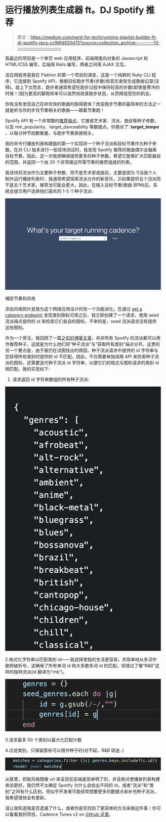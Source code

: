 # 运行播放列表生成器 ft。DJ Spotify 推荐

> 原文：<https://medium.com/nerd-for-tech/running-playlist-builder-ft-dj-spotify-recs-cc96fd920d75?source=collection_archive---------13----------------------->

我最近的项目是一个单页 web 应用程序，前端用面向对象的 Javascript 和 HTML/CSS 编写，后端用 Rails 编写，两者之间用 AJAX 交互。

该应用程序是我在 Flatiron 的第一个项目的演变，这是一个纯粹的 Ruby CLI 程序，它连接到 Spotify API，根据目标跑步节奏(步数)和音乐类型生成歌曲记录(注释)。就上下文而言，跑步者通常希望在跑步过程中保持较高的步数(即使是寒冷的时候！)因为更高的脚周转率可以自然地改善跑步状态，从而降低受伤的机会。

你有没有发现自己在听欢快的歌曲时跑得更快？改变跑步节奏的最简单的方法之一就是听与你的步伐节奏相关的歌曲——跟着节奏跑！

Spotify API 有一个非常酷的[推荐端点](https://developer.spotify.com/documentation/web-api/reference/#endpoint-get-recommendations)，它接收艺术家、流派、曲目等种子参数，以及 min_popularity、target_danceability 等数据点，你猜对了: **target_tempo** ，以每分钟节拍数衡量，与跑步节奏直接相关。

我的命令行播放列表构建器的第一个实现将一个种子流派和目标节奏作为种子参数。在对 CLI 版本进行一些现场测试时，我发现 Spotify 推荐的歌曲偶尔会偏离目标节奏。因此，这一次我想确保提供更多的种子参数，希望它能够扩大匹配曲目的范围，并返回一个由 20 个非常接近所需节奏的推荐组成的列表。

我坚持将流派作为主要种子参数，而不是艺术家或曲目，主要是因为 1)当我个人制作运行播放列表时，我通常希望探索流派允许的新音乐，2)如果提供五个流派而不是五个艺术家，推荐池可能会更大。因此，在输入目标节奏(歌曲 BPM)后，系统会提示用户选择他们喜欢的 1-5 个种子流派:

![](img/2ceb5966ce61d6608aa2046aef471bfc.png)

捕捉节奏和风格

添加风格照片是我为这个网络应用设计的另一个功能进化。在通过 [get a category endpoint](https://developer.spotify.com/documentation/web-api/reference/#endpoint-get-a-category) 发现类别图标可用之后，我立即创建了一个请求，使用 seed 流派端点提供的 id 来检索它们各自的图标，不幸的是，seed 流派请求没有提供这些图标。

作为一个旁注，我回顾了一篇[之前的博客文章](https://brownjer3.medium.com/spotifinding-your-ideal-running-playlist-394043d2745a)，并非所有 Spotify 的流派都可以用作推荐种子，这就是为什么他们将“种子流派”与“获取所有类别”端点分开。这里的另一个要点是，由于我仍在试图找出的原因，种子流派请求中提供的 id 字符串与您获得所有类别时提供的 id 不匹配。因此，不仅需要单独调用 API 来检索种子流派的图标，还需要迭代种子流派 id 字符串，以便它们的格式与图标请求的类别 id 相匹配。我的实现如下:

1.  请求返回 id 字符串数组的所有种子流派:

![](img/4c5f6d3e0bf5470c0a54c5018c12225e.png)

2.格式化字符串以匹配类别 id——我选择使我的生活更容易，并简单地从多词中删除破折号，这确保了所有单词 id 和大多数多词 id 的匹配，但错过了像“R&B”这样的独特流派(id 翻译为“rnb”)。

![](img/4d9383ef9f2ad8b2809f5ad2b0ae2009.png)

3.请求最多 50 个类别以最大化匹配计数

4.过滤类别，只保留那些可以用作种子的(对不起，R&B 球迷..)

![](img/38ac2a83e250c27fa6a1547ca30a2500.png)

从那里，抓取风格图像 url 来呈现在前端是简单明了的，并且绝对使播放列表构建体验更好。我仍然不太确定 Spotify 为什么会给出不同的 id，或者“流派”和“类别”之间有什么区别，但似乎开发者可能经常想要更多的数据点来补充种子流派，我希望很快会有更新。

请让我知道我是否遗漏了什么，或者你是否找到了更简单的方法来做这件事！你可以看看我的项目，Cadence Tunes v2 on [Github 这里](https://github.com/brownjer3/cadence-tunes-v2)。